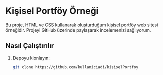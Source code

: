 # Kişisel Portföy Örneği

Bu proje, HTML ve CSS kullanarak oluşturduğum kişisel portföy web sitesi örneğidir. Projeyi GitHub üzerinde paylaşarak incelemenizi sağlıyorum.

## Nasıl Çalıştırılır

1. Depoyu klonlayın:
   ```bash
   git clone https://github.com/kullaniciadi/kisiselPortfoy
